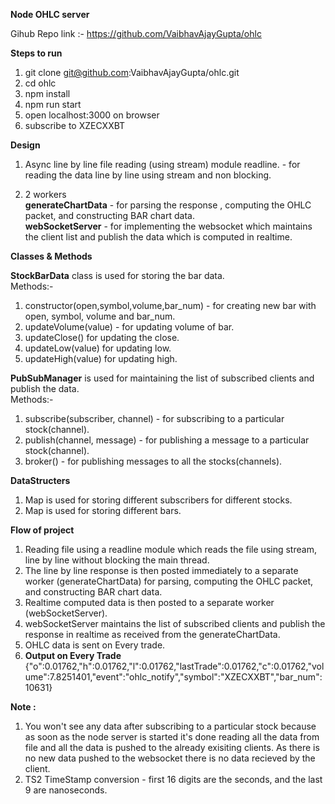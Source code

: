 <b>Node OHLC server</b>

Gihub Repo link :- https://github.com/VaibhavAjayGupta/ohlc

<b>Steps to run</b>

1. git clone git@github.com:VaibhavAjayGupta/ohlc.git
2. cd ohlc
3. npm install
4. npm run start
5. open localhost:3000 on browser
6. subscribe to XZECXXBT


<b>Design</b>

 1. Async line by line file reading (using stream) module readline. - for reading the data line by line using stream and non blocking.

 2. 2 workers </br>
        <b>generateChartData</b> - for parsing the response , computing the OHLC packet, and constructing BAR chart data.</br>
        <b>webSocketServer</b> - for implementing the websocket which maintains the client list and publish the data which is computed in realtime.

<b>Classes & Methods </b> 

 <b>StockBarData</b> class is used for storing the bar data.</br>
  Methods:- </br>
   1. constructor(open,symbol,volume,bar_num) - for creating new bar with open, symbol, volume and bar_num.
   2. updateVolume(value) - for updating volume of bar.
   3. updateClose() for updating the close.
   4. updateLow(value) for updating low.
   5. updateHigh(value) for updating high.

 <b>PubSubManager</b> is used for maintaining the list of subscribed clients and publish the data. </br>
  Methods:- </br>
   1. subscribe(subscriber, channel) - for subscribing to a particular stock(channel).
   2. publish(channel, message) - for publishing a message to a particular stock(channel).
   3. broker() - for publishing messages to all the stocks(channels).
	

<b>DataStructers </b>

 1. Map is used for storing different subscribers for different stocks.
 2. Map is used for storing different bars.
 
<b>Flow of project</b>

 1. Reading file using a readline module which reads the file using stream, line by line without blocking the main thread.
 2. The line by line response is then posted immediately to a separate worker (generateChartData) for parsing, computing the OHLC packet, and constructing BAR chart data. 
 3. Realtime computed data is then posted to a separate worker (webSocketServer).
 4. webSocketServer maintains the list of subscribed clients and publish the response in realtime as received from the generateChartData.
 5. OHLC data is sent on Every trade.
 6. <b>Output on Every Trade</b>
 {"o":0.01762,"h":0.01762,"l":0.01762,"lastTrade":0.01762,"c":0.01762,"volume":7.8251401,"event":"ohlc_notify","symbol":"XZECXXBT","bar_num":10631}

<b>Note : </b>
  1. You won't see any data after subscribing to a particular stock because as soon as the node server is started it's done reading all the data from file and all the data is pushed to the already exisiting clients. As there is no new data pushed to the websocket there is no data recieved by the client. 
  2. TS2 TimeStamp conversion - first 16 digits are the seconds, and the last 9 are nanoseconds.